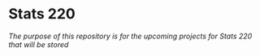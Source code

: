 # Stats 220
*The purpose of this repository is for the upcoming projects for Stats 220 that will be stored*
